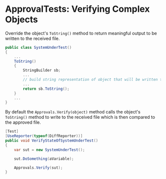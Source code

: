 # ApprovalTests: Verifying Complex Objects

Override the object's `ToString()` method to return meaningful output to be written to the received file.

```csharp
public class SystemUnderTest()
{
    ...
    ToString()
    {
        StringBuilder sb;
        ...
        // build string representation of object that will be written to received file constructed by Approvals.Verify() method
        ...
        return sb.ToString();
    }
    ...
}
```

By default the `Approvals.Verify(object)` method calls the object's `ToString()` method to write to the received file which is then compared to the approved file.

```csharp
[Test]
[UseReporter(typeof(DiffReporter))]
public void VerifyStateOfSystemUnderTest()
{
    var sut = new SystemUnderTest();

    sut.DoSomething(aVariable);

    Approvals.Verify(sut);
}
```